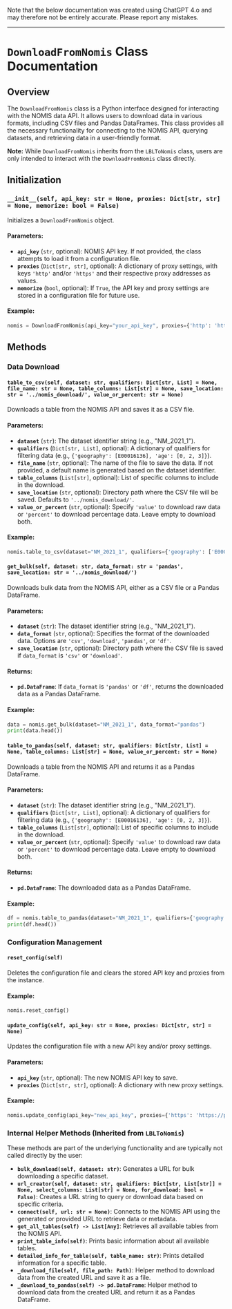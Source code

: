 Note that the below documentation was created using ChatGPT 4.o and may therefore not be entirely accurate. Please report any mistakes. 

---

# `DownloadFromNomis` Class Documentation

## Overview
The `DownloadFromNomis` class is a Python interface designed for interacting with the NOMIS data API. It allows users to download data in various formats, including CSV files and Pandas DataFrames. This class provides all the necessary functionality for connecting to the NOMIS API, querying datasets, and retrieving data in a user-friendly format.

**Note:** While `DownloadFromNomis` inherits from the `LBLToNomis` class, users are only intended to interact with the `DownloadFromNomis` class directly.

## Initialization

### `__init__(self, api_key: str = None, proxies: Dict[str, str] = None, memorize: bool = False)`
Initializes a `DownloadFromNomis` object.

#### Parameters:
- **`api_key`** (`str`, optional): NOMIS API key. If not provided, the class attempts to load it from a configuration file.
- **`proxies`** (`Dict[str, str]`, optional): A dictionary of proxy settings, with keys `'http'` and/or `'https'` and their respective proxy addresses as values.
- **`memorize`** (`bool`, optional): If `True`, the API key and proxy settings are stored in a configuration file for future use.

#### Example:
```python
nomis = DownloadFromNomis(api_key="your_api_key", proxies={'http': 'http://proxy.example.com:8080'}, memorize=True)
```

## Methods

### Data Download

#### `table_to_csv(self, dataset: str, qualifiers: Dict[str, List] = None, file_name: str = None, table_columns: List[str] = None, save_location: str = '../nomis_download/', value_or_percent: str = None)`
Downloads a table from the NOMIS API and saves it as a CSV file.

#### Parameters:
- **`dataset`** (`str`): The dataset identifier string (e.g., "NM_2021_1").
- **`qualifiers`** (`Dict[str, List]`, optional): A dictionary of qualifiers for filtering data (e.g., `{'geography': [E00016136], 'age': [0, 2, 3]}`).
- **`file_name`** (`str`, optional): The name of the file to save the data. If not provided, a default name is generated based on the dataset identifier.
- **`table_columns`** (`List[str]`, optional): List of specific columns to include in the download.
- **`save_location`** (`str`, optional): Directory path where the CSV file will be saved. Defaults to `'../nomis_download/'`.
- **`value_or_percent`** (`str`, optional): Specify `'value'` to download raw data or `'percent'` to download percentage data. Leave empty to download both.

#### Example:
```python
nomis.table_to_csv(dataset="NM_2021_1", qualifiers={'geography': ['E00016136'], 'age': [0, 2, 3]}, file_name="output.csv")
```

#### `get_bulk(self, dataset: str, data_format: str = 'pandas', save_location: str = '../nomis_download/')`
Downloads bulk data from the NOMIS API, either as a CSV file or a Pandas DataFrame.

#### Parameters:
- **`dataset`** (`str`): The dataset identifier string (e.g., "NM_2021_1").
- **`data_format`** (`str`, optional): Specifies the format of the downloaded data. Options are `'csv'`, `'download'`, `'pandas'`, or `'df'`.
- **`save_location`** (`str`, optional): Directory path where the CSV file is saved if `data_format` is `'csv'` or `'download'`.

#### Returns:
- **`pd.DataFrame`**: If `data_format` is `'pandas'` or `'df'`, returns the downloaded data as a Pandas DataFrame.

#### Example:
```python
data = nomis.get_bulk(dataset="NM_2021_1", data_format="pandas")
print(data.head())
```

#### `table_to_pandas(self, dataset: str, qualifiers: Dict[str, List] = None, table_columns: List[str] = None, value_or_percent: str = None)`
Downloads a table from the NOMIS API and returns it as a Pandas DataFrame.

#### Parameters:
- **`dataset`** (`str`): The dataset identifier string (e.g., "NM_2021_1").
- **`qualifiers`** (`Dict[str, List]`, optional): A dictionary of qualifiers for filtering data (e.g., `{'geography': [E00016136], 'age': [0, 2, 3]}`).
- **`table_columns`** (`List[str]`, optional): List of specific columns to include in the download.
- **`value_or_percent`** (`str`, optional): Specify `'value'` to download raw data or `'percent'` to download percentage data. Leave empty to download both.

#### Returns:
- **`pd.DataFrame`**: The downloaded data as a Pandas DataFrame.

#### Example:
```python
df = nomis.table_to_pandas(dataset="NM_2021_1", qualifiers={'geography': ['E00016136'], 'age': [0, 2, 3]})
print(df.head())
```

### Configuration Management

#### `reset_config(self)`
Deletes the configuration file and clears the stored API key and proxies from the instance.

#### Example:
```python
nomis.reset_config()
```

#### `update_config(self, api_key: str = None, proxies: Dict[str, str] = None)`
Updates the configuration file with a new API key and/or proxy settings.

#### Parameters:
- **`api_key`** (`str`, optional): The new NOMIS API key to save.
- **`proxies`** (`Dict[str, str]`, optional): A dictionary with new proxy settings.

#### Example:
```python
nomis.update_config(api_key="new_api_key", proxies={'https': 'https://proxy.example.com:8080'})
```

### Internal Helper Methods (Inherited from `LBLToNomis`)

These methods are part of the underlying functionality and are typically not called directly by the user:

- **`bulk_download(self, dataset: str)`**: Generates a URL for bulk downloading a specific dataset.
- **`url_creator(self, dataset: str, qualifiers: Dict[str, List[str]] = None, select_columns: List[str] = None, for_download: bool = False)`**: Creates a URL string to query or download data based on specific criteria.
- **`connect(self, url: str = None)`**: Connects to the NOMIS API using the generated or provided URL to retrieve data or metadata.
- **`get_all_tables(self) -> List[Any]`**: Retrieves all available tables from the NOMIS API.
- **`print_table_info(self)`**: Prints basic information about all available tables.
- **`detailed_info_for_table(self, table_name: str)`**: Prints detailed information for a specific table.
- **`_download_file(self, file_path: Path)`**: Helper method to download data from the created URL and save it as a file.
- **`_download_to_pandas(self) -> pd.DataFrame`**: Helper method to download data from the created URL and return it as a Pandas DataFrame.

